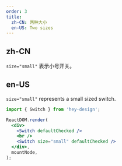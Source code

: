 ```yaml
---
order: 3
title:
  zh-CN: 两种大小
  en-US: Two sizes
---
```


## zh-CN

`size="small"` 表示小号开关。

## en-US

`size="small"` represents a small sized switch.

```jsx
import { Switch } from 'hey-design';

ReactDOM.render(
  <div>
    <Switch defaultChecked />
    <br />
    <Switch size="small" defaultChecked />
  </div>,
  mountNode,
);
```
